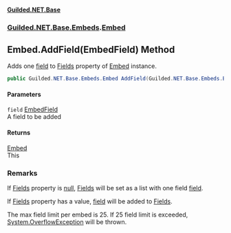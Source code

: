 
#### [Guilded.NET.Base](Guilded_NET_Base 'Guilded_NET_Base')
### [Guilded.NET.Base.Embeds](Guilded_NET_Base#Guilded_NET_Base_Embeds 'Guilded.NET.Base.Embeds').[Embed](Embed 'Guilded.NET.Base.Embeds.Embed')
## Embed.AddField(EmbedField) Method
Adds one [field](Embed_AddField(EmbedField)#Guilded_NET_Base_Embeds_Embed_AddField(Guilded_NET_Base_Embeds_EmbedField)_field 'Guilded.NET.Base.Embeds.Embed.AddField(Guilded.NET.Base.Embeds.EmbedField).field') to [Fields](Embed_Fields 'Guilded.NET.Base.Embeds.Embed.Fields') property of [Embed](Embed 'Guilded.NET.Base.Embeds.Embed') instance.  
```csharp
public Guilded.NET.Base.Embeds.Embed AddField(Guilded.NET.Base.Embeds.EmbedField field);
```

#### Parameters
<a name='Guilded_NET_Base_Embeds_Embed_AddField(Guilded_NET_Base_Embeds_EmbedField)_field'></a>
`field` [EmbedField](EmbedField 'Guilded.NET.Base.Embeds.EmbedField')  
A field to be added
  

#### Returns
[Embed](Embed 'Guilded.NET.Base.Embeds.Embed')  
This
### Remarks
If [Fields](Embed_Fields 'Guilded.NET.Base.Embeds.Embed.Fields') property is [null](https://docs.microsoft.com/en-us/dotnet/csharp/language-reference/keywords/null 'https://docs.microsoft.com/en-us/dotnet/csharp/language-reference/keywords/null'), [Fields](Embed_Fields 'Guilded.NET.Base.Embeds.Embed.Fields') will be set as a list with one field [field](Embed_AddField(EmbedField)#Guilded_NET_Base_Embeds_Embed_AddField(Guilded_NET_Base_Embeds_EmbedField)_field 'Guilded.NET.Base.Embeds.Embed.AddField(Guilded.NET.Base.Embeds.EmbedField).field').



If [Fields](Embed_Fields 'Guilded.NET.Base.Embeds.Embed.Fields') property has a value, [field](Embed_AddField(EmbedField)#Guilded_NET_Base_Embeds_Embed_AddField(Guilded_NET_Base_Embeds_EmbedField)_field 'Guilded.NET.Base.Embeds.Embed.AddField(Guilded.NET.Base.Embeds.EmbedField).field') will be added to [Fields](Embed_Fields 'Guilded.NET.Base.Embeds.Embed.Fields').



The max field limit per embed is 25. If 25 field limit is exceeded,  
[System.OverflowException](https://docs.microsoft.com/en-us/dotnet/api/System.OverflowException 'System.OverflowException') will be thrown.
